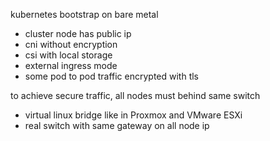 kubernetes bootstrap on bare metal
- cluster node has public ip
- cni without encryption
- csi with local storage
- external ingress mode
- some pod to pod traffic encrypted with tls

to achieve secure traffic, all nodes must behind same switch
- virtual linux bridge like in Proxmox and VMware ESXi
- real switch with same gateway on all node ip
